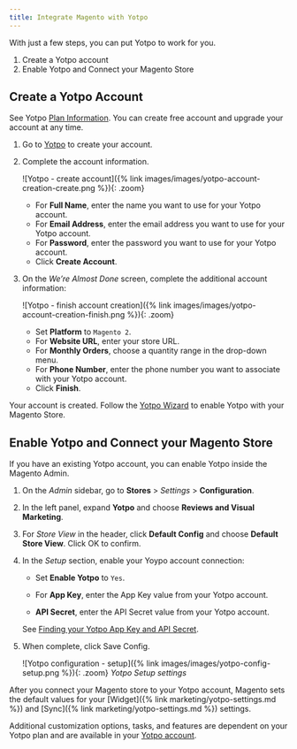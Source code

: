 ```yaml
---
title: Integrate Magento with Yotpo
---
```


With just a few steps, you can put Yotpo to work for you.

1. Create a Yotpo account
1. Enable Yotpo and Connect your Magento Store

## Create a Yotpo Account

See Yotpo [Plan Information](https://www.yotpo.com/pricing/). You can create free account and upgrade your account at any time.

1. Go to [Yotpo](https://yap.yotpo.com/get-started/#/signup/register?utm_campaign=login_page) to create your account.

1. Complete the account information.

   ![Yotpo - create account]({% link images/images/yotpo-account-creation-create.png %}){: .zoom}

   - For **Full Name**, enter the name you want to use for your Yotpo account.
   - For **Email Address**, enter the email address you want to use for your Yotpo account.
   - For **Password**, enter the password you want to use for your Yotpo account.
   - Click **Create Account**.

1. On the _We’re Almost Done_ screen, complete the additional account information:

   ![Yotpo - finish account creation]({% link images/images/yotpo-account-creation-finish.png %}){: .zoom}

   - Set **Platform** to `Magento 2`.
   - For **Website URL**, enter your store URL.
   - For **Monthly Orders**, choose a quantity range in the drop-down menu.
   - For **Phone Number**, enter the phone number you want to associate with your Yotpo account.
   - Click **Finish**.

Your account is created. Follow the [Yotpo Wizard](https://support.yotpo.com/en/article/setting-up-yotpo-on-magento-v22-and-above) to enable Yotpo with your Magento Store.

## Enable Yotpo and Connect your Magento Store

If you have an existing Yotpo account, you can enable Yotpo inside the Magento Admin.

1. On the _Admin_ sidebar, go to **Stores** > _Settings_ > **Configuration**.

1. In the left panel, expand **Yotpo** and choose **Reviews and Visual Marketing**.

1. For _Store View_ in the header, click **Default Config** and choose **Default Store View**. Click <span class="btn">OK</span> to confirm.

1. In the _Setup_ section, enable your Yoypo account connection:

    - Set **Enable Yotpo** to `Yes`.

    - For **App Key**, enter the App Key value from your Yotpo account.

    - **API Secret**, enter the API Secret value from your Yotpo account.

    See [Finding your Yotpo App Key and API Secret](https://support.yotpo.com/en/article/finding-your-yotpo-app-key-and-api-secret).

1. When complete, click <span class="btn">Save Config</span>.

   ![Yotpo configuration - setup]({% link images/images/yotpo-config-setup.png %}){: .zoom}
   _Yotpo Setup settings_

After you connect your Magento store to your Yotpo account, Magento sets the default values for your [Widget]({% link marketing/yotpo-settings.md %}) and [Sync]({% link marketing/yotpo-settings.md %}) settings.

Additional customization options, tasks, and features are dependent on your Yotpo plan and are available in your [Yotpo account](https://yap.yotpo.com/#/home).
